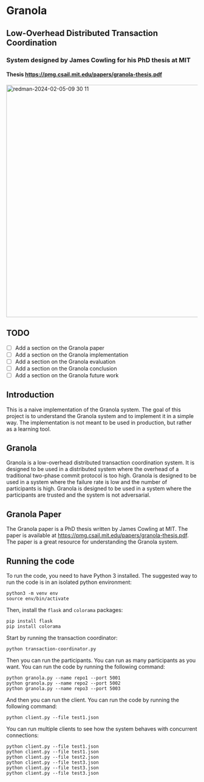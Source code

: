 # Granola

## Low-Overhead Distributed Transaction Coordination

### System designed by James Cowling for his PhD thesis at MIT

#### Thesis https://pmg.csail.mit.edu/papers/granola-thesis.pdf

<img width="610" alt="redman-2024-02-05-09 30 11" src="https://github.com/tomredman/granola/assets/4225378/8b75905f-286b-49f6-9ca7-59a6ee5a696e">

## TODO

- [ ] Add a section on the Granola paper
- [ ] Add a section on the Granola implementation
- [ ] Add a section on the Granola evaluation
- [ ] Add a section on the Granola conclusion
- [ ] Add a section on the Granola future work

## Introduction

This is a naive implementation of the Granola system. The goal of this project is to understand the Granola system and to implement it in a simple way. The implementation is not meant to be used in production, but rather as a learning tool.

## Granola

Granola is a low-overhead distributed transaction coordination system. It is designed to be used in a distributed system where the overhead of a traditional two-phase commit protocol is too high. Granola is designed to be used in a system where the failure rate is low and the number of participants is high. Granola is designed to be used in a system where the participants are trusted and the system is not adversarial.

## Granola Paper

The Granola paper is a PhD thesis written by James Cowling at MIT. The paper is available at https://pmg.csail.mit.edu/papers/granola-thesis.pdf. The paper is a great resource for understanding the Granola system.

## Running the code

To run the code, you need to have Python 3 installed. The suggested way to run the code is in an isolated python environment:

```
python3 -m venv env
source env/bin/activate
```

Then, install the `flask` and `colorama` packages:

```
pip install flask
pip install colorama
```

Start by running the transaction coordinator:

```
python transaction-coordinator.py
```

Then you can run the participants. You can run as many participants as you want. You can run the code by running the following command:

```
python granola.py --name repo1 --port 5001
python granola.py --name repo2 --port 5002
python granola.py --name repo3 --port 5003
```

And then you can run the client. You can run the code by running the following command:

```
python client.py --file test1.json
```

You can run multiple clients to see how the system behaves with concurrent connections:

```
python client.py --file test1.json
python client.py --file test1.json
python client.py --file test2.json
python client.py --file test3.json
python client.py --file test3.json
python client.py --file test3.json
```
